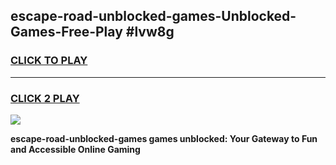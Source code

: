 
## escape-road-unblocked-games-Unblocked-Games-Free-Play #lvw8g
<h3>
<a href="https://us.freeplayer.one?title=escape-road-unblocked-games&ref=9M">CLICK TO PLAY</a></h3>
<hr>

<h3>
<a href="https://us.freeplayer.one?title=escape-road-unblocked-games&ref=9M">CLICK 2 PLAY</a>
  
</h3>

<a href="https://us.freeplayer.one?title=escape-road-unblocked-games&ref=9M"><img src="https://clearcache.store/games.png"></a>


**escape-road-unblocked-games games unblocked: Your Gateway to Fun and Accessible Online Gaming**
